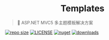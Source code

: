 <p align="center">

</p>
<h1 align="center">Templates</h1>

> :cake: ASP.NET MVC5 多主题模板解决方案

[![repo size](https://img.shields.io/github/repo-size/yiyungent/Templates.svg?style=flat)]()
[![LICENSE](https://img.shields.io/github/license/yiyungent/Templates.svg?style=flat)](https://mit-license.org/)
[![nuget](https://img.shields.io/nuget/v/Templates.svg?style=flat)](https://www.nuget.org/packages/Templates/)
[![downloads](https://img.shields.io/nuget/dt/Templates.svg?style=flat)](https://www.nuget.org/packages/Templates/)



